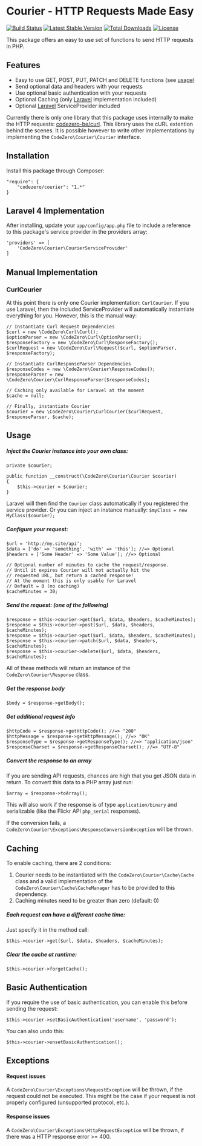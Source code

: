 # Courier - HTTP Requests Made Easy #

[![Build Status](https://travis-ci.org/codezero-be/courier.svg?branch=master)](https://travis-ci.org/codezero-be/courier)
[![Latest Stable Version](https://poser.pugx.org/codezero/courier/v/stable.svg)](https://packagist.org/packages/codezero/courier)
[![Total Downloads](https://poser.pugx.org/codezero/courier/downloads.svg)](https://packagist.org/packages/codezero/courier)
[![License](https://poser.pugx.org/codezero/courier/license.svg)](https://packagist.org/packages/codezero/courier)

This package offers an easy to use set of functions to send HTTP requests in PHP.

## Features ##

- Easy to use GET, POST, PUT, PATCH and DELETE functions (see [usage](#usage))
- Send optional data and headers with your requests
- Use optional basic authentication with your requests
- Optional Caching (only [Laravel](http://www.laravel.com/ "Laravel") implementation included)
- Optional [Laravel](http://www.laravel.com/ "Laravel") ServiceProvider included

Currently there is only one library that this package uses internally to make the HTTP requests: [codezero-be/curl](https://github.com/codezero-be/curl "codezero-be/curl"). This library uses the cURL extention behind the scenes. It is possible however to write other implementations by implementing the `CodeZero\Courier\Courier` interface.

## Installation ##

Install this package through Composer:

    "require": {
    	"codezero/courier": "1.*"
    }

## Laravel 4 Implementation ##

After installing, update your `app/config/app.php` file to include a reference to this package's service provider in the providers array:

    'providers' => [
	    'CodeZero\Courier\CourierServiceProvider'
    ]

## Manual Implementation ##

### CurlCourier ###

At this point there is only one Courier implementation: `CurlCourier`. If you use Laravel, then the included ServiceProvider will automatically instantiate everything for you. However, this is the manual way:

	// Instantiate Curl Request Dependencies
    $curl = new \CodeZero\Curl\Curl();
    $optionParser = new \CodeZero\Curl\OptionParser();
    $responseFactory = new \CodeZero\Curl\ResponseFactory();
    $curlRequest = new \CodeZero\Curl\Request($curl, $optionParser, $responseFactory);

	// Instantiate CurlResponseParser Dependencies
	$responseCodes = new \CodeZero\Courier\ResponseCodes();
	$responseParser = new \CodeZero\Courier\CurlResponseParser($responseCodes);

	// Caching only available for Laravel at the moment
    $cache = null;

	// Finally, instantiate Courier
    $courier = new \CodeZero\Courier\CurlCourier($curlRequest, $responseParser, $cache);

## Usage ##

##### Inject the Courier instance into your own class: #####

	private $courier;
	
	public function __construct(\CodeZero\Courier\Courier $courier)
	{
	    $this->courier = $courier;
	}

Laravel will then find the `Courier` class automatically if you registered the service provider.
Or you can inject an instance manually: `$myClass = new MyClass($courier);`

##### Configure your request: #####

	$url = 'http://my.site/api';
    $data = ['do' => 'something', 'with' => 'this']; //=> Optional
    $headers = ['Some Header' => 'Some Value']; //=> Optional

	// Optional number of minutes to cache the request/response.
	// Until it expires Courier will not actually hit the 
	// requested URL, but return a cached response!
	// At the moment this is only usable for Laravel
	// Default = 0 (no caching)
	$cacheMinutes = 30;

##### Send the request: (one of the following) #####

	$response = $this->courier->get($url, $data, $headers, $cacheMinutes);
	$response = $this->courier->post($url, $data, $headers, $cacheMinutes);
	$response = $this->courier->put($url, $data, $headers, $cacheMinutes);
	$response = $this->courier->patch($url, $data, $headers, $cacheMinutes);
	$response = $this->courier->delete($url, $data, $headers, $cacheMinutes);

All of these methods will return an instance of the `CodeZero\Courier\Response` class.

##### Get the response body #####

	$body = $response->getBody();

##### Get additional request info #####

	$httpCode = $response->getHttpCode(); //=> "200"
	$httpMessage = $response->getHttpMessage(); //=> "OK"
	$responseType = $response->getResponseType(); //=> "application/json"
	$responseCharset = $response->getResponseCharset(); //=> "UTF-8" 

##### Convert the response to an array #####

If you are sending API requests, chances are high that you get JSON data in return. To convert this data to a PHP array just run:

	$array = $response->toArray();

This will also work if the response is of type `application/binary` and serializable (like the Flickr API `php_serial` responses).

If the conversion fails, a `CodeZero\Courier\Exceptions\ResponseConversionException` will be thrown.

## Caching ##

To enable caching, there are 2 conditions:

1. Courier needs to be instantiated with the `CodeZero\Courier\Cache\Cache` class and a valid implementation of the `CodeZero\Courier\Cache\CacheManager` has to be provided to this dependency.
2. Caching minutes need to be greater than zero (default: 0)

##### Each request can have a different cache time: #####

Just specify it in the method call: 

	$this->courier->get($url, $data, $headers, $cacheMinutes); 

##### Clear the cache at runtime: #####

	$this->courier->forgetCache();

## Basic Authentication ##

If you require the use of basic authentication, you can enable this before sending the request:

	$this->courier->setBasicAuthentication('username', 'password');

You can also undo this:

	$this->courier->unsetBasicAuthentication();

## Exceptions ##

#### Request issues ####

A `CodeZero\Courier\Exceptions\RequestException` will be thrown, if  the request could not be executed. This might be the case if your request is not properly configured (unsupported protocol, etc.).

#### Response issues ####

A `CodeZero\Courier\Exceptions\HttpRequestException` will be thrown, if there was a HTTP response error >= 400.
